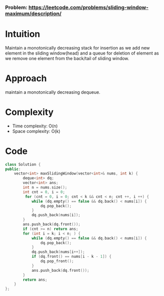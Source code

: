 ### Problem: https://leetcode.com/problems/sliding-window-maximum/description/

# Intuition
Maintain a monotonically decreasing stack for insertion as we add new element in the sliding window(head) and a queue for deletion of element as we remove one element from the back/tail of sliding window.

# Approach
maintain a monotonically decreasing dequeue.

# Complexity
- Time complexity:
O(n)
- Space complexity:
O(k)

# Code
```cpp []
class Solution {
public:
    vector<int> maxSlidingWindow(vector<int>& nums, int k) {
        deque<int> dq;
        vector<int> ans;
        int n = nums.size();
        int cnt = 0, i = 0;
         for (cnt = 0, i = 0; cnt < k && cnt < n; cnt ++, i ++) {
            while (dq.empty() == false && dq.back() < nums[i]) {
                dq.pop_back();
            }
            dq.push_back(nums[i]);
        }
        ans.push_back(dq.front()); 
        if (cnt >= n) return ans;
        for (int i = k; i < n; ) {
            while (dq.empty() == false && dq.back() < nums[i]) {
                dq.pop_back();
            }
            dq.push_back(nums[i++]);
            if (dq.front() == nums[i - k - 1]) {
                dq.pop_front();
            }
            ans.push_back(dq.front());
        }
        return ans;
    }
};
```
